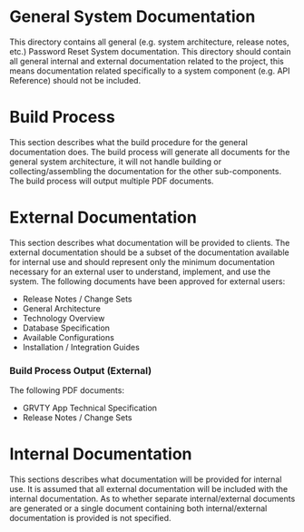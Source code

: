 # General System Documentation
This directory contains all general (e.g. system architecture, release notes, etc.) Password Reset System documentation.
This directory should contain all general internal and external documentation related to the project, this means documentation related specifically to a system component (e.g. API Reference) should not be included.

# Build Process
This section describes what the build procedure for the general documentation does. The build process will generate all documents for the general system architecture, it will not handle building or collecting/assembling the documentation for the other sub-components.
The build process will output multiple PDF documents.

# External Documentation
This section describes what documentation will be provided to clients.
The external documentation should be a subset of the documentation available for internal use and should represent only the minimum documentation necessary for an external user to understand, implement, and use the system.
The following documents have been approved for external users:
- Release Notes / Change Sets
- General Architecture
- Technology Overview
- Database Specification
- Available Configurations
- Installation / Integration Guides

### Build Process Output (External)
The following PDF documents:
- GRVTY App Technical Specification
- Release Notes / Change Sets

# Internal Documentation
This sections describes what documentation will be provided for internal use.
It is assumed that all external documentation will be included with the internal documentation.
As to whether separate internal/external documents are generated or a single document containing both internal/external documentation is provided is not specified.
